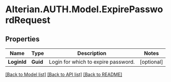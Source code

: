 # Alterian.AUTH.Model.ExpirePasswordRequest

## Properties

Name | Type | Description | Notes
------------ | ------------- | ------------- | -------------
**LoginId** | **Guid** | Login for which to expire password. | [optional] 

[[Back to Model list]](../README.md#documentation-for-models) [[Back to API list]](../README.md#documentation-for-api-endpoints) [[Back to README]](../README.md)

